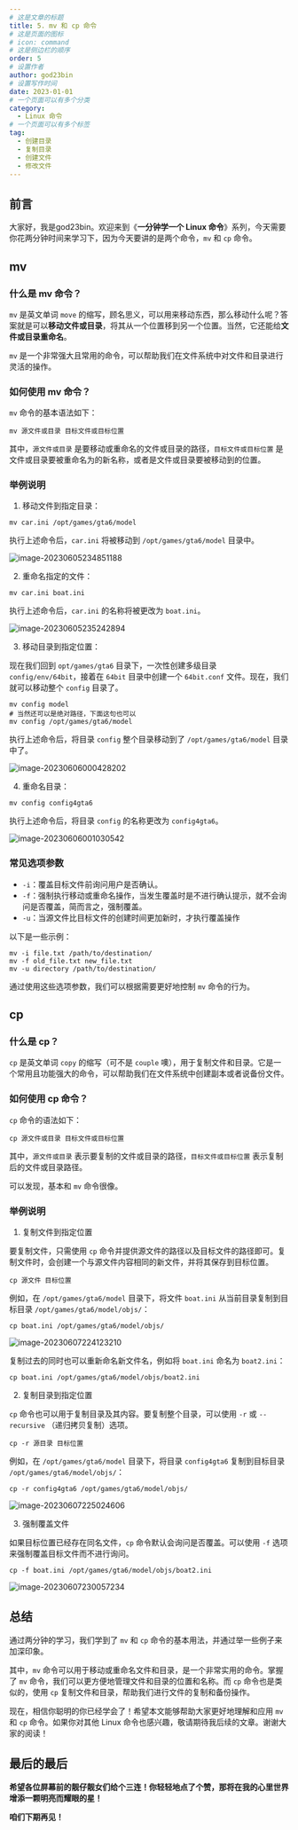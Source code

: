 ```yaml
---
# 这是文章的标题
title: 5. mv 和 cp 命令
# 这是页面的图标
# icon: command
# 这是侧边栏的顺序
order: 5
# 设置作者
author: god23bin
# 设置写作时间
date: 2023-01-01
# 一个页面可以有多个分类
category:
  - Linux 命令
# 一个页面可以有多个标签
tag:
  - 创建目录
  - 复制目录
  - 创建文件
  - 修改文件
---
```


## 前言

大家好，我是god23bin。欢迎来到《**一分钟学一个 Linux 命令**》系列，今天需要你花两分钟时间来学习下，因为今天要讲的是两个命令，`mv` 和 `cp` 命令。

## mv

### 什么是 mv 命令？

`mv` 是英文单词 `move` 的缩写，顾名思义，可以用来移动东西，那么移动什么呢？答案就是可以**移动文件或目录**，将其从一个位置移到另一个位置。当然，它还能给**文件或目录重命名**。

`mv` 是一个非常强大且常用的命令，可以帮助我们在文件系统中对文件和目录进行灵活的操作。

### 如何使用 mv 命令？

`mv` 命令的基本语法如下：

```shell
mv 源文件或目录 目标文件或目标位置
```

其中，`源文件或目录` 是要移动或重命名的文件或目录的路径，`目标文件或目标位置` 是文件或目录要被重命名为的新名称，或者是文件或目录要被移动到的位置。

### 举例说明

1. 移动文件到指定目录：

```shell
mv car.ini /opt/games/gta6/model
```

执行上述命令后，`car.ini` 将被移动到 `/opt/games/gta6/model` 目录中。

![image-20230605234851188](https://pic-bed-of-god23bin.oss-cn-shenzhen.aliyuncs.com/img/20230607230457.png)

2. 重命名指定的文件：

```shell
mv car.ini boat.ini
```

执行上述命令后，`car.ini` 的名称将被更改为 `boat.ini`。

![image-20230605235242894](https://pic-bed-of-god23bin.oss-cn-shenzhen.aliyuncs.com/img/20230607230503.png)

3. 移动目录到指定位置：

现在我们回到 `opt/games/gta6` 目录下，一次性创建多级目录 `config/env/64bit`，接着在 `64bit` 目录中创建一个 `64bit.conf` 文件。现在，我们就可以移动整个 `config` 目录了。

```shell
mv config model
# 当然还可以是绝对路径，下面这句也可以
mv config /opt/games/gta6/model
```

执行上述命令后，将目录 `config` 整个目录移动到了 `/opt/games/gta6/model` 目录中了。

![image-20230606000428202](https://pic-bed-of-god23bin.oss-cn-shenzhen.aliyuncs.com/img/20230607230509.png)

4. 重命名目录：

```shell
mv config config4gta6
```

执行上述命令后，将目录 `config` 的名称更改为 `config4gta6`。

![image-20230606001030542](https://pic-bed-of-god23bin.oss-cn-shenzhen.aliyuncs.com/img/20230607230513.png)

### 常见选项参数

- `-i`：覆盖目标文件前询问用户是否确认。
- `-f`：强制执行移动或重命名操作，当发生覆盖时是不进行确认提示，就不会询问是否覆盖，简而言之，强制覆盖。
- `-u`：当源文件比目标文件的创建时间更加新时，才执行覆盖操作

以下是一些示例：

```shell
mv -i file.txt /path/to/destination/
mv -f old_file.txt new_file.txt
mv -u directory /path/to/destination/
```

通过使用这些选项参数，我们可以根据需要更好地控制 `mv` 命令的行为。

## cp

### 什么是 cp？

`cp` 是英文单词 `copy` 的缩写（可不是 `couple` 噢），用于复制文件和目录。它是一个常用且功能强大的命令，可以帮助我们在文件系统中创建副本或者说备份文件。

### 如何使用 cp 命令？

`cp` 命令的语法如下：

```shell
cp 源文件或目录 目标文件或目标位置
```

其中，`源文件或目录` 表示要复制的文件或目录的路径，`目标文件或目标位置` 表示复制后的文件或目录路径。

可以发现，基本和 `mv` 命令很像。

### 举例说明

1. 复制文件到指定位置

要复制文件，只需使用 `cp` 命令并提供源文件的路径以及目标文件的路径即可。复制文件时，会创建一个与源文件内容相同的新文件，并将其保存到目标位置。

```shell
cp 源文件 目标位置
```

例如，在 `/opt/games/gta6/model` 目录下，将文件 `boat.ini` 从当前目录复制到目标目录 `/opt/games/gta6/model/objs/`：

```shell
cp boat.ini /opt/games/gta6/model/objs/
```

![image-20230607224123210](https://pic-bed-of-god23bin.oss-cn-shenzhen.aliyuncs.com/img/20230607230521.png)

复制过去的同时也可以重新命名新文件名，例如将 `boat.ini` 命名为 `boat2.ini`：

```shell
cp boat.ini /opt/games/gta6/model/objs/boat2.ini
```

2. 复制目录到指定位置

`cp` 命令也可以用于复制目录及其内容。要复制整个目录，可以使用 `-r` 或 `--recursive` （递归拷贝复制）选项。

```shell
cp -r 源目录 目标位置
```

例如，在 `/opt/games/gta6/model` 目录下，将目录 `config4gta6` 复制到目标目录 `/opt/games/gta6/model/objs/`：

```shell
cp -r config4gta6 /opt/games/gta6/model/objs/
```

![image-20230607225024606](https://pic-bed-of-god23bin.oss-cn-shenzhen.aliyuncs.com/img/20230607230527.png)

3. 强制覆盖文件

如果目标位置已经存在同名文件，`cp` 命令默认会询问是否覆盖。可以使用 `-f` 选项来强制覆盖目标文件而不进行询问。

```shell
cp -f boat.ini /opt/games/gta6/model/objs/boat2.ini
```

![image-20230607230057234](https://pic-bed-of-god23bin.oss-cn-shenzhen.aliyuncs.com/img/20230607230534.png)

## 总结

通过两分钟的学习，我们学到了 `mv` 和 `cp` 命令的基本用法，并通过举一些例子来加深印象。

其中，`mv` 命令可以用于移动或重命名文件和目录，是一个非常实用的命令。掌握了 `mv` 命令，我们可以更方便地管理文件和目录的位置和名称。而  `cp` 命令也是类似的，使用 `cp` 复制文件和目录，帮助我们进行文件的复制和备份操作。

现在，相信你聪明的你已经学会了！希望本文能够帮助大家更好地理解和应用 `mv` 和 `cp` 命令。如果你对其他 Linux 命令也感兴趣，敬请期待我后续的文章。谢谢大家的阅读！

## 最后的最后

**希望各位屏幕前的靓仔靓女们给个三连！你轻轻地点了个赞，那将在我的心里世界增添一颗明亮而耀眼的星！**

**咱们下期再见！**